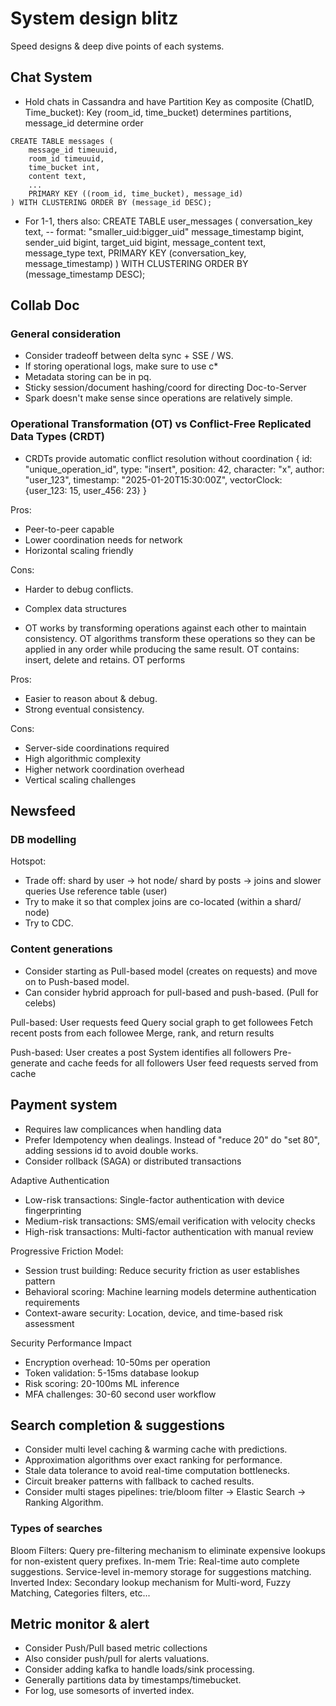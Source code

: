 # System design blitz
Speed designs & deep dive points of each systems.

## Chat System
- Hold chats in Cassandra and have Partition Key as composite (ChatID, Time_bucket):
Key (room_id, time_bucket) determines partitions, message_id determine order
```
CREATE TABLE messages (
    message_id timeuuid,
    room_id timeuuid,
    time_bucket int,
    content text,
    ...
    PRIMARY KEY ((room_id, time_bucket), message_id) 
) WITH CLUSTERING ORDER BY (message_id DESC);
```

- For 1-1, thers also: 
CREATE TABLE user_messages (
    conversation_key text, -- format: "smaller_uid:bigger_uid"
    message_timestamp bigint,
    sender_uid bigint,
    target_uid bigint,
    message_content text,
    message_type text,
    PRIMARY KEY (conversation_key, message_timestamp)
) WITH CLUSTERING ORDER BY (message_timestamp DESC);

## Collab Doc

### General consideration
- Consider tradeoff between delta sync + SSE / WS.
- If storing operational logs, make sure to use c*
- Metadata storing can be in pq.
- Sticky session/document hashing/coord for directing Doc-to-Server
- Spark doesn't make sense since operations are relatively simple.

### Operational Transformation (OT) vs Conflict-Free Replicated Data Types (CRDT)
- CRDTs provide automatic conflict resolution without coordination
{
  id: "unique_operation_id",
  type: "insert",
  position: 42,
  character: "x",
  author: "user_123",
  timestamp: "2025-01-20T15:30:00Z",
  vectorClock: {user_123: 15, user_456: 23}
}

Pros: 
- Peer-to-peer capable
- Lower coordination needs for network
- Horizontal scaling friendly

Cons: 
- Harder to debug conflicts.
- Complex data structures


- OT works by transforming operations against each other to maintain consistency. OT algorithms transform these operations so they can be applied in any order while producing the same result. OT contains: insert, delete and retains. OT performs

Pros: 
- Easier to reason about & debug.
- Strong eventual consistency. 

Cons: 
- Server-side coordinations required
- High algorithmic complexity
- Higher network coordination overhead
- Vertical scaling challenges

## Newsfeed 

### DB modelling
Hotspot: 
- Trade off: shard by user -> hot node/ shard by posts -> joins and slower queries
Use reference table (user)
- Try to make it so that complex joins are co-located (within a shard/ node)
- Try to CDC.

### Content generations
- Consider starting as Pull-based model (creates on requests) and move on to Push-based model.
- Can consider hybrid approach for pull-based and push-based. (Pull for celebs)

Pull-based:
User requests feed
Query social graph to get followees
Fetch recent posts from each followee
Merge, rank, and return results

Push-based: 
User creates a post
System identifies all followers
Pre-generate and cache feeds for all followers
User feed requests served from cache

## Payment system
- Requires law complicances when handling data
- Prefer Idempotency when dealings. Instead of "reduce 20" do "set 80", adding sessions id to avoid double works. 
- Consider rollback (SAGA) or distributed transactions

Adaptive Authentication
- Low-risk transactions: Single-factor authentication with device fingerprinting
- Medium-risk transactions: SMS/email verification with velocity checks
- High-risk transactions: Multi-factor authentication with manual review

Progressive Friction Model:
- Session trust building: Reduce security friction as user establishes pattern
- Behavioral scoring: Machine learning models determine authentication requirements
- Context-aware security: Location, device, and time-based risk assessment

Security Performance Impact
- Encryption overhead: 10-50ms per operation
- Token validation: 5-15ms database lookup
- Risk scoring: 20-100ms ML inference
- MFA challenges: 30-60 second user workflow

## Search completion & suggestions
- Consider multi level caching & warming cache with predictions. 
- Approximation algorithms over exact ranking for performance. 
- Stale data tolerance to avoid real-time computation bottlenecks.
- Circuit breaker patterns with fallback to cached results.
- Consider multi stages pipelines: trie/bloom filter -> Elastic Search -> Ranking Algorithm.

### Types of searches
Bloom Filters: Query pre-filtering mechanism to eliminate expensive lookups for non-existent query prefixes.
In-mem Trie: Real-time auto complete suggestions. Service-level in-memory storage for suggestions matching. 
Inverted Index: Secondary lookup mechanism for Multi-word, Fuzzy Matching, Categories filters, etc...

## Metric monitor & alert
- Consider Push/Pull based metric collections
- Also consider push/pull for alerts valuations.
- Consider adding kafka to handle loads/sink processing.
- Generally partitions data by timestamps/timebucket.
- For log, use somesorts of inverted index. 